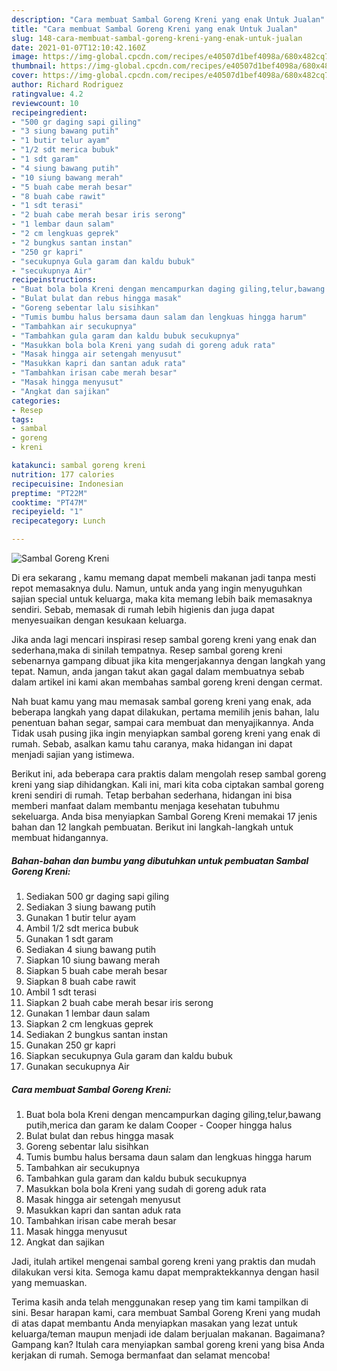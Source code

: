 ```yaml
---
description: "Cara membuat Sambal Goreng Kreni yang enak Untuk Jualan"
title: "Cara membuat Sambal Goreng Kreni yang enak Untuk Jualan"
slug: 148-cara-membuat-sambal-goreng-kreni-yang-enak-untuk-jualan
date: 2021-01-07T12:10:42.160Z
image: https://img-global.cpcdn.com/recipes/e40507d1bef4098a/680x482cq70/sambal-goreng-kreni-foto-resep-utama.jpg
thumbnail: https://img-global.cpcdn.com/recipes/e40507d1bef4098a/680x482cq70/sambal-goreng-kreni-foto-resep-utama.jpg
cover: https://img-global.cpcdn.com/recipes/e40507d1bef4098a/680x482cq70/sambal-goreng-kreni-foto-resep-utama.jpg
author: Richard Rodriguez
ratingvalue: 4.2
reviewcount: 10
recipeingredient:
- "500 gr daging sapi giling"
- "3 siung bawang putih"
- "1 butir telur ayam"
- "1/2 sdt merica bubuk"
- "1 sdt garam"
- "4 siung bawang putih"
- "10 siung bawang merah"
- "5 buah cabe merah besar"
- "8 buah cabe rawit"
- "1 sdt terasi"
- "2 buah cabe merah besar iris serong"
- "1 lembar daun salam"
- "2 cm lengkuas geprek"
- "2 bungkus santan instan"
- "250 gr kapri"
- "secukupnya Gula garam dan kaldu bubuk"
- "secukupnya Air"
recipeinstructions:
- "Buat bola bola Kreni dengan mencampurkan daging giling,telur,bawang putih,merica dan garam ke dalam Cooper Cooper hingga halus"
- "Bulat bulat dan rebus hingga masak"
- "Goreng sebentar lalu sisihkan"
- "Tumis bumbu halus bersama daun salam dan lengkuas hingga harum"
- "Tambahkan air secukupnya"
- "Tambahkan gula garam dan kaldu bubuk secukupnya"
- "Masukkan bola bola Kreni yang sudah di goreng aduk rata"
- "Masak hingga air setengah menyusut"
- "Masukkan kapri dan santan aduk rata"
- "Tambahkan irisan cabe merah besar"
- "Masak hingga menyusut"
- "Angkat dan sajikan"
categories:
- Resep
tags:
- sambal
- goreng
- kreni

katakunci: sambal goreng kreni 
nutrition: 177 calories
recipecuisine: Indonesian
preptime: "PT22M"
cooktime: "PT47M"
recipeyield: "1"
recipecategory: Lunch

---
```



![Sambal Goreng Kreni](https://img-global.cpcdn.com/recipes/e40507d1bef4098a/680x482cq70/sambal-goreng-kreni-foto-resep-utama.jpg)

Di era  sekarang , kamu memang dapat membeli makanan jadi tanpa mesti repot memasaknya dulu. Namun, untuk anda yang ingin menyuguhkan sajian special untuk keluarga, maka kita memang lebih baik memasaknya sendiri. Sebab, memasak di rumah lebih higienis dan juga dapat menyesuaikan dengan kesukaan keluarga.

Jika anda lagi mencari inspirasi resep sambal goreng kreni yang enak dan sederhana,maka di sinilah tempatnya. Resep sambal goreng kreni  sebenarnya gampang dibuat jika kita mengerjakannya dengan langkah yang tepat. Namun, anda jangan takut akan gagal dalam membuatnya 
sebab dalam artikel ini kami akan membahas sambal goreng kreni dengan cermat.  



Nah buat kamu yang mau memasak sambal goreng kreni yang enak, ada beberapa langkah yang dapat dilakukan, pertama memilih jenis bahan, lalu penentuan bahan segar, sampai cara membuat dan menyajikannya. Anda Tidak usah pusing jika ingin menyiapkan sambal goreng kreni yang enak di rumah. Sebab, asalkan kamu  tahu caranya, maka hidangan ini dapat menjadi sajian yang istimewa.

Berikut ini, ada beberapa cara praktis  dalam mengolah resep sambal goreng kreni yang siap dihidangkan. Kali ini, mari kita coba ciptakan sambal goreng kreni sendiri di rumah. Tetap berbahan sederhana, hidangan ini bisa memberi manfaat dalam membantu menjaga kesehatan tubuhmu sekeluarga. Anda bisa menyiapkan Sambal Goreng Kreni memakai 17 jenis bahan dan 12 langkah pembuatan. Berikut ini langkah-langkah untuk membuat hidangannya.

<!--inarticleads1-->

##### Bahan-bahan dan bumbu yang dibutuhkan untuk pembuatan Sambal Goreng Kreni:

1. Sediakan 500 gr daging sapi giling
1. Sediakan 3 siung bawang putih
1. Gunakan 1 butir telur ayam
1. Ambil 1/2 sdt merica bubuk
1. Gunakan 1 sdt garam
1. Sediakan 4 siung bawang putih
1. Siapkan 10 siung bawang merah
1. Siapkan 5 buah cabe merah besar
1. Siapkan 8 buah cabe rawit
1. Ambil 1 sdt terasi
1. Siapkan 2 buah cabe merah besar iris serong
1. Gunakan 1 lembar daun salam
1. Siapkan 2 cm lengkuas geprek
1. Sediakan 2 bungkus santan instan
1. Gunakan 250 gr kapri
1. Siapkan secukupnya Gula garam dan kaldu bubuk
1. Gunakan secukupnya Air




<!--inarticleads2-->

##### Cara membuat Sambal Goreng Kreni:

1. Buat bola bola Kreni dengan mencampurkan daging giling,telur,bawang putih,merica dan garam ke dalam Cooper - Cooper hingga halus
1. Bulat bulat dan rebus hingga masak
1. Goreng sebentar lalu sisihkan
1. Tumis bumbu halus bersama daun salam dan lengkuas hingga harum
1. Tambahkan air secukupnya
1. Tambahkan gula garam dan kaldu bubuk secukupnya
1. Masukkan bola bola Kreni yang sudah di goreng aduk rata
1. Masak hingga air setengah menyusut
1. Masukkan kapri dan santan aduk rata
1. Tambahkan irisan cabe merah besar
1. Masak hingga menyusut
1. Angkat dan sajikan




Jadi, itulah artikel mengenai  sambal goreng kreni  yang praktis dan mudah dilakukan versi kita. Semoga kamu dapat mempraktekkannya dengan hasil yang memuaskan. 

Terima kasih anda telah menggunakan resep yang tim kami tampilkan di sini. Besar harapan kami, cara membuat  Sambal Goreng Kreni yang mudah di atas dapat membantu Anda menyiapkan masakan yang lezat untuk keluarga/teman maupun menjadi ide dalam berjualan makanan. Bagaimana? Gampang kan? Itulah cara menyiapkan sambal goreng kreni yang bisa Anda kerjakan di rumah. Semoga bermanfaat dan selamat mencoba!

